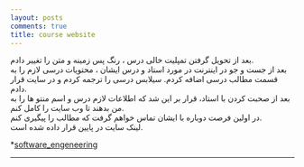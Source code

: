 ```yaml
---
layout: posts
comments: true
title: course website
---
```


بعد از تحویل گرفتن تمپلیت خالی درس ، رنگ پس زمینه و متن را تغییر دادم.  
بعد از جست و جو در اینترنت در مورد استاد و درس ایشان ، محتویات درسی لازم را به  قسمت مطالب درسی اضافه کردم.
سیلابس درسی را ترجمه کردم و در سایت قرار دادم.  
بعد از صحبت کردن با استاد، قرار بر این شد که اطلاعات لازم درس و اسم منتو ها را به من بدهند تا وب سایت را کامل کنم.  
در اولین فرصت دوباره با ایشان تماس خواهم گرفت که مطالب را پیگیری کنم.  
لینک سایت در پایین قرار داده شده است.  

*[software_engeneering](https://shahrzadazari.github.io/software_engineering/)

---